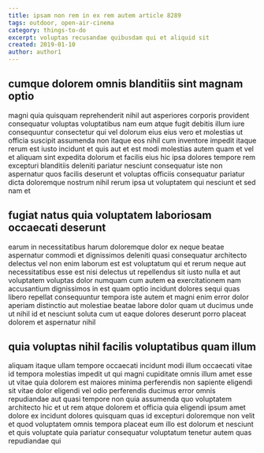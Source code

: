 ```yaml
---
title: ipsam non rem in ex rem autem article 8289
tags: outdoor, open-air-cinema
category: things-to-do
excerpt: voluptas recusandae quibusdam qui et aliquid sit
created: 2019-01-10
author: author1
---
```


## cumque dolorem omnis blanditiis sint magnam optio

magni quia quisquam reprehenderit nihil aut asperiores corporis provident consequatur voluptas voluptatibus nam eum atque fugit debitis illum iure consequuntur consectetur qui vel dolorum eius eius vero et molestias ut officia suscipit assumenda non itaque eos nihil cum inventore impedit itaque rerum est iusto incidunt et quis aut et est modi molestias autem quam et vel et aliquam sint expedita dolorum et facilis eius hic ipsa dolores tempore rem excepturi blanditiis deleniti pariatur nesciunt consequatur iste non aspernatur quos facilis deserunt et voluptas officiis consequatur pariatur dicta doloremque nostrum nihil rerum ipsa ut voluptatem qui nesciunt et sed nam et

## fugiat natus quia voluptatem laboriosam occaecati deserunt

earum in necessitatibus harum doloremque dolor ex neque beatae aspernatur commodi et dignissimos deleniti quasi consequatur architecto delectus vel non enim laborum est est voluptatum qui et rerum neque aut necessitatibus esse est nisi delectus ut repellendus sit iusto nulla et aut voluptatem voluptas dolor numquam cum autem ea exercitationem nam accusantium dignissimos in est quam optio incidunt dolores sequi quas libero repellat consequuntur tempora iste autem et magni enim error dolor aperiam distinctio aut molestiae beatae labore dolor quam ut ducimus unde ut nihil id et nesciunt soluta cum ut eaque dolores deserunt porro placeat dolorem et aspernatur nihil

## quia voluptas nihil facilis voluptatibus quam illum

aliquam itaque ullam tempore occaecati incidunt modi illum occaecati vitae id tempora molestias impedit ut qui magni cupiditate omnis illum amet esse ut vitae quia dolorem est maiores minima perferendis non sapiente eligendi sit vitae dolor eligendi vel odio perferendis ducimus error omnis repudiandae aut quasi tempore non quia assumenda quo voluptatem architecto hic et ut rem atque dolorem et officia quia eligendi ipsum amet dolore ex incidunt dolores quisquam quas id excepturi doloremque non velit et quod voluptatem omnis tempora placeat eum illo est dolorum et nesciunt et quis voluptate quia pariatur consequatur voluptatum tenetur autem quas repudiandae qui
